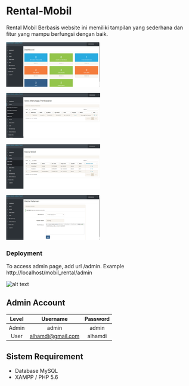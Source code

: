 # Rental-Mobil
Rental Mobil Berbasis website ini memiliki tampilan yang sederhana dan fitur yang mampu berfungsi dengan baik.

<div style="width:50%; height:50%;>
![alt text](https://github.com/alhamdirifai/sewa_mobil/blob/main/assets/ss1.png?raw=true)

![alt text](https://github.com/alhamdirifai/sewa_mobil/blob/main/assets/ss2.png?raw=true)

![alt text](https://github.com/alhamdirifai/sewa_mobil/blob/main/assets/ss3.png?raw=true)

![alt text](https://github.com/alhamdirifai/sewa_mobil/blob/main/assets/ss4.png?raw=true)

![alt text](https://github.com/alhamdirifai/sewa_mobil/blob/main/assets/ss5.png?raw=true)

![alt text](https://github.com/alhamdirifai/sewa_mobil/blob/main/assets/ss6.png?raw=true)
</div>

<h3>Deployment</h3>
To access admin page, add url /admin. Example http://localhost/mobil_rental/admin

![alt text](https://www.google.com/url?sa=i&url=https%3A%2F%2Fwww.linkedin.com%2Fpulse%2Fphp-rijika-roy-1f&psig=AOvVaw3kguSTO1_FRbJKv82qk_uV&ust=1721526175948000&source=images&cd=vfe&opi=89978449&ved=0CBEQjRxqFwoTCMCB1_K-tIcDFQAAAAAdAAAAABAI?raw=true)

## Admin Account
|   Level   |     Username        | Password   |
|:---------:|:-------------------:|:----------:|
| Admin     |  admin              |   admin    |
| User      |  alhamdi@gmail.com  |   alhamdi  |

## Sistem Requirement
- Database MySQL
- XAMPP / PHP 5.6
